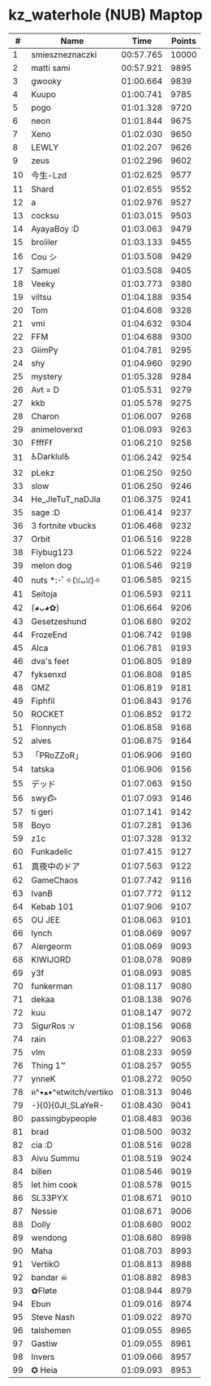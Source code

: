 # kz_waterhole (NUB) Maptop

|  # | Name | Time | Points |
|-------------- | -------------- | -------------- | -------------- | 
| 1 | smieszneznaczki | 00:57.765 | 10000 | 
| 2 | matti sami | 00:57.921 | 9895 | 
| 3 | gwooky | 01:00.664 | 9839 | 
| 4 | Kuupo | 01:00.741 | 9785 | 
| 5 | pogo | 01:01.328 | 9720 | 
| 6 | neon | 01:01.844 | 9675 | 
| 7 | Xeno | 01:02.030 | 9650 | 
| 8 | LEWLY | 01:02.207 | 9626 | 
| 9 | zeus | 01:02.296 | 9602 | 
| 10 | 今生-Lzd | 01:02.625 | 9577 | 
| 11 | Shard | 01:02.655 | 9552 | 
| 12 | a | 01:02.976 | 9527 | 
| 13 | cocksu | 01:03.015 | 9503 | 
| 14 | AyayaBoy :D | 01:03.063 | 9479 | 
| 15 | broiiler | 01:03.133 | 9455 | 
| 16 | Cou シ | 01:03.508 | 9429 | 
| 17 | Samuel | 01:03.508 | 9405 | 
| 18 | Veeky | 01:03.773 | 9380 | 
| 19 | viltsu | 01:04.188 | 9354 | 
| 20 | Tom | 01:04.608 | 9328 | 
| 21 | vmi | 01:04.632 | 9304 | 
| 22 | FFM | 01:04.688 | 9300 | 
| 23 | GiimPy | 01:04.781 | 9295 | 
| 24 | shy | 01:04.960 | 9290 | 
| 25 | mystery | 01:05.328 | 9284 | 
| 26 | Avt = D | 01:05.531 | 9279 | 
| 27 | kkb | 01:05.578 | 9275 | 
| 28 | Charon | 01:06.007 | 9268 | 
| 29 | animeloverxd | 01:06.093 | 9263 | 
| 30 | FfffFf | 01:06.210 | 9258 | 
| 31 | ♿Darklul♿ | 01:06.242 | 9254 | 
| 32 | pLekz | 01:06.250 | 9250 | 
| 33 | slow | 01:06.250 | 9246 | 
| 34 | He_JleTuT_naDJla | 01:06.375 | 9241 | 
| 35 | sage :D | 01:06.414 | 9237 | 
| 36 | 3 fortnite vbucks | 01:06.468 | 9232 | 
| 37 | Orbit | 01:06.516 | 9228 | 
| 38 | Flybug123 | 01:06.522 | 9224 | 
| 39 | melon dog | 01:06.546 | 9219 | 
| 40 | nuts *:･ﾟ✧(ꈍᴗꈍ)✧ | 01:06.585 | 9215 | 
| 41 | Seitoja | 01:06.593 | 9211 | 
| 42 | (◕ᴗ◕✿) | 01:06.664 | 9206 | 
| 43 | Gesetzeshund | 01:06.680 | 9202 | 
| 44 | FrozeEnd | 01:06.742 | 9198 | 
| 45 | Alca | 01:06.781 | 9193 | 
| 46 | dva's feet | 01:06.805 | 9189 | 
| 47 | fyksenxd | 01:06.808 | 9185 | 
| 48 | GMZ | 01:06.819 | 9181 | 
| 49 | Fiphfil | 01:06.843 | 9176 | 
| 50 | ROCKET | 01:06.852 | 9172 | 
| 51 | Flonnych | 01:06.858 | 9168 | 
| 52 | alves | 01:06.875 | 9164 | 
| 53 | 「PRoZZoR」 | 01:06.906 | 9160 | 
| 54 | tatska | 01:06.906 | 9156 | 
| 55 | デッド | 01:07.063 | 9150 | 
| 56 | swy𐂃 | 01:07.093 | 9146 | 
| 57 | ti geri | 01:07.141 | 9142 | 
| 58 | Boyo | 01:07.281 | 9136 | 
| 59 | z1c | 01:07.328 | 9132 | 
| 60 | Funkadelic | 01:07.415 | 9127 | 
| 61 | 真夜中のドア | 01:07.563 | 9122 | 
| 62 | GameChaos | 01:07.742 | 9116 | 
| 63 | IvanB | 01:07.772 | 9112 | 
| 64 | Kebab 101 | 01:07.906 | 9107 | 
| 65 | OU JEE | 01:08.063 | 9101 | 
| 66 | lynch | 01:08.069 | 9097 | 
| 67 | Alergeorm | 01:08.069 | 9093 | 
| 68 | KIWIJORD | 01:08.078 | 9089 | 
| 69 | y3f | 01:08.093 | 9085 | 
| 70 | funkerman | 01:08.117 | 9080 | 
| 71 | dekaa | 01:08.138 | 9076 | 
| 72 | kuu | 01:08.147 | 9072 | 
| 73 | SigurRos :v | 01:08.156 | 9068 | 
| 74 | rain | 01:08.227 | 9063 | 
| 75 | vlm | 01:08.233 | 9059 | 
| 76 | Thing 1™ | 01:08.257 | 9055 | 
| 77 | ynneK | 01:08.272 | 9050 | 
| 78 | ฅ^•ﻌ•^ฅtwitch/vertiko | 01:08.313 | 9046 | 
| 79 | -}{0}{0JI_SLaYeR- | 01:08.430 | 9041 | 
| 80 | passingbypeople | 01:08.483 | 9036 | 
| 81 | brad | 01:08.500 | 9032 | 
| 82 | cia :D | 01:08.516 | 9028 | 
| 83 | Aivu Summu | 01:08.519 | 9024 | 
| 84 | billen | 01:08.546 | 9019 | 
| 85 | let him cook | 01:08.578 | 9015 | 
| 86 | SL33PYX | 01:08.671 | 9010 | 
| 87 | Nessie | 01:08.671 | 9006 | 
| 88 | Dolly | 01:08.680 | 9002 | 
| 89 | wendong | 01:08.680 | 8998 | 
| 90 | Maha | 01:08.703 | 8993 | 
| 91 | VertikO | 01:08.813 | 8988 | 
| 92 | bandar ☠ | 01:08.882 | 8983 | 
| 93 | ✿Fløte | 01:08.944 | 8979 | 
| 94 | Ebun | 01:09.016 | 8974 | 
| 95 | Steve Nash | 01:09.022 | 8970 | 
| 96 | talshemen | 01:09.055 | 8965 | 
| 97 | Gastiw | 01:09.055 | 8961 | 
| 98 | Invers | 01:09.066 | 8957 | 
| 99 | ✪ Heia | 01:09.093 | 8953 | 


